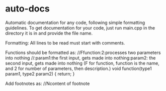 # auto-docs
Automatic documentation for any code, following simple formatting guidelines. To get documentation for your code, just run main.cpp in the directory it is in and provide the file name.

Formatting:
All lines to be read must start with comments.

Functions should be formatted as:
//Ffunction:2:processes two parameters into nothing
//:param1:the first input, gets made into nothing:param2: the second input, gets made into nothing
(F for function, function is the name, and 2 for number of parameters, then description.)
void function(type1 param1, type2 param2) {
  return;
}

Add footnotes as:
//Ncontent of footnote